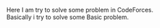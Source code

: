 
<p>Here I am try to solve some problem in CodeForces.<br>Basically i try to solve some Basic problem.
